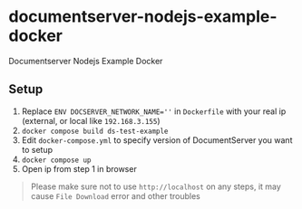 # documentserver-nodejs-example-docker

Documentserver Nodejs Example Docker

## Setup

1. Replace `ENV DOCSERVER_NETWORK_NAME=''` in `Dockerfile` with
   your real ip (external, or local like `192.168.3.155`)
2. `docker compose build ds-test-example`
3. Edit `docker-compose.yml` to specify version of DocumentServer you want to setup
4. `docker compose up`
5. Open ip from step 1 in browser

>Please make sure not to use `http://localhost` on any steps,
it may cause `File Download` error and other troubles
